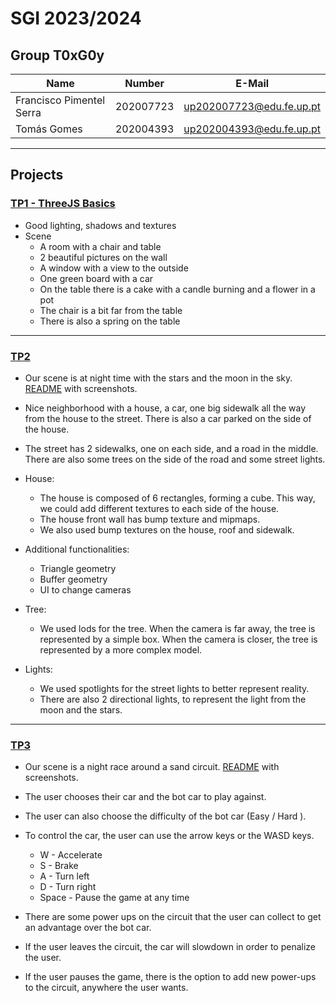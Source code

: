 # SGI 2023/2024

## Group T0xG0y
| Name             | Number    | E-Mail             |
| ---------------- | --------- | ------------------ |
| Francisco Pimentel Serra         | 202007723 | up202007723@edu.fe.up.pt                |
| Tomás Gomes         | 202004393 | up202004393@edu.fe.up.pt                |

----

## Projects

### [TP1 - ThreeJS Basics](tp1)

- Good lighting, shadows and textures
- Scene
  - A room with a chair and table
  - 2 beautiful pictures on the wall
  - A window with a view to the outside
  - One green board with a car
  - On the table there is a cake with a candle burning and a flower in a pot
  - The chair is a bit far from the table
  - There is also a spring on the table

-----

### [TP2](tp2)
- Our scene is at night time with the stars and the moon in the sky. [README](tp2/README.md) with screenshots.
- Nice neighborhood with a house, a car, one big sidewalk all the way from the house to the street. There is also a car parked on the side of the house.
- The street has 2 sidewalks, one on each side, and a road in the middle. There are also some trees on the side of the road and some street lights.
- House:
  - The house is composed of 6 rectangles, forming a cube. This way, we could add different textures to each side of the house.
  - The house front wall has bump texture and mipmaps.
  - We also used bump textures on the house, roof and sidewalk.
- Additional functionalities:
  - Triangle geometry
  - Buffer geometry
  - UI to change cameras


- Tree:
  - We used lods for the tree. When the camera is far away, the tree is represented by a simple box. When the camera is closer, the tree is represented by a more complex model.

- Lights:
  - We used spotlights for the street lights to better represent reality.
  - There are also 2 directional lights, to represent the light from the moon and the stars.

----

### [TP3](tp3)
- Our scene is a night race around a sand circuit. [README](tp3/README.md) with screenshots.
- The user chooses their car and the bot car to play against.
- The user can also choose the difficulty of the bot car (Easy / Hard ).
- To control the car, the user can use the arrow keys or the WASD keys.
  - W - Accelerate
  - S - Brake
  - A - Turn left
  - D - Turn right
  - Space - Pause the game at any time

- There are some power ups on the circuit that the user can collect to get an advantage over the bot car.
- If the user leaves the circuit, the car will slowdown in order to penalize the user.
- If the user pauses the game, there is the option to add new power-ups to the circuit, anywhere the user wants.
